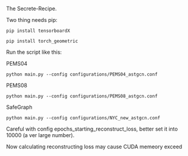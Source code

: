 The Secrete-Recipe.

Two thing needs pip:

`pip install tensorboardX`

`pip install torch_geometric`

Run the script like this:

PEMS04

`python main.py --config configurations/PEMS04_astgcn.conf` 


PEMS08

`python main.py --config configurations/PEMS08_astgcn.conf` 

SafeGraph

`python main.py --config configurations/NYC_new_astgcn.conf` 

Careful with config epochs_starting_reconstruct_loss, better set it into 10000 (a ver large number). 

Now calculating reconstructing loss may cause CUDA memeory exceed

